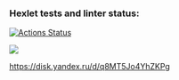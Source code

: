 ### Hexlet tests and linter status:

[![Actions Status](https://github.com/AleX-09-13/frontend-project-44/actions/workflows/hexlet-check.yml/badge.svg)](https://github.com/AleX-09-13/frontend-project-44/actions)

<a href="https://codeclimate.com/github/AleX-09-13/frontend-project-44/maintainability"><img src="https://api.codeclimate.com/v1/badges/77c5add0779161fab94d/maintainability" /></a>

https://disk.yandex.ru/d/q8MT5Jo4YhZKPg
